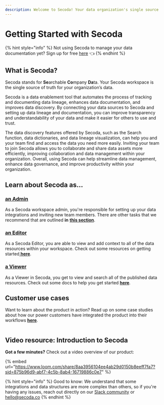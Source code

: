 ```yaml
---
description: Welcome to Secoda! Your data organization's single source of truth.
---
```


# Getting Started with Secoda

{% hint style="info" %}
Not using Secoda to manage your data documentation yet? Sign up for free [here](http://app.secoda.co/) 👈
{% endhint %}

## What is Secoda?

Secoda stands for **Se**archable **Co**mpany **Da**ta. Your Secoda workspace is the single source of truth for your organization’s data.

Secoda is a data enablement tool that automates the process of tracking and documenting data lineage, enhances data documentation, and improves data discovery. By connecting your data sources to Secoda and setting up data lineage and documentation, you can improve transparency and understandability of your data and make it easier for others to use and trust.

The data discovery features offered by Secoda, such as the Search function, data dictionaries, and data lineage visualization, can help you and your team find and access the data you need more easily. Inviting your team to join Secoda allows you to collaborate and share data assets more efficiently, improving collaboration and data management within your organization. Overall, using Secoda can help streamline data management, enhance data governance, and improve productivity within your organization.

## Learn about Secoda as...

### [an Admin](./#an-admin)

As a Secoda workspace admin, you're responsible for setting up your data integrations and inviting new team members. There are other tasks that we recommend that are outlined **in** [**this section**](getting-started/secoda-as-an-admin/).

### [an Editor](./#an-editor)

As a Secoda Editor, you are able to view and add context to all of the data resources within your workspace. Check out some resources on getting started[ **here**](getting-started/secoda-as-an-editor.md).

### [a Viewer](./#a-viewer)

As a Viewer in Secoda, you get to view and search all of the published data resources. Check out some docs to help you get started [**here**](getting-started/secoda-as-a-viewer/).

## Customer use cases

Want to learn about the product in action? Read up on some case studies about how our power customers have integrated the product into their workflows [**here**](https://www.secoda.co/customers).

<figure><img src="https://secoda-public-media-assets.s3.amazonaws.com/d43aae8b-af06-445b-97e7-f7325e109601.png" alt=""><figcaption></figcaption></figure>

## Video resource: Introduction to Secoda

**Got a few minutes?** Check out a video overview of our product:

{% embed url="https://www.loom.com/share/8aa3956104ee4ab29d0150b8eeff7fa7?sid=875b96d9-abf7-4c5b-8ab4-16719886c0e7" %}

{% hint style="info" %}
Good to know: We understand that some integrations and data structures are more complex than others, so if you're having any issues, reach out directly on our [Slack community](https://join.slack.com/t/secodacommunity/shared\_invite/zt-mhnu278g-FktKZmZ51SDQtlu3NRAxqg) or hello@secoda.co
{% endhint %}
